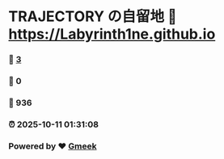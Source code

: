# TRAJECTORY の自留地 :link: https://Labyrinth1ne.github.io 
### :page_facing_up: [3](https://Labyrinth1ne.github.io/tag.html) 
### :speech_balloon: 0 
### :hibiscus: 936 
### :alarm_clock: 2025-10-11 01:31:08 
### Powered by :heart: [Gmeek](https://github.com/Meekdai/Gmeek)

